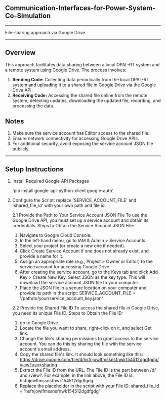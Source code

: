 ## Communication-Interfaces-for-Power-System-Co-Simulation
********************************************
File-sharing approach via Google Drive
********************************************
## Overview
This approach facilitates data sharing between a local OPAL-RT system and a remote system using Google Drive. The process involves:
1. **Sending Code:** Collecting data periodically from the local OPAL-RT system and uploading it to a shared file in Google Drive via the Google Drive API.
2. **Receiving Code:** Accessing the shared file online from the remote system, detecting updates, downloading the updated file, recording, and processing the data.
## Notes
1. Make sure the service account has Editor access to the shared file.
2. Ensure network connectivity for accessing Google Drive APIs.
3. For additional security, avoid exposing the service account JSON file publicly.
********************************************
## Setup Instructions
1. Install Required Google API Packages

   'pip install google-api-python-client google-auth'
   
3. Configure the Script: replace 'SERVICE_ACCOUNT_FILE' and 'shared_file_id' with your own path and file id.

   2.1 Provide the Path to Your Service Account JSON File
   To use the Google Drive API, you must set up a service account and obtain its credentials.
   Steps to Obtain the Service Account JSON File:
   1) Navigate to Google Cloud Console.
   2) In the left-hand menu, go to IAM & Admin > Service Accounts.
   3) Select your project (or create a new one if needed).
   4) Click Create Service Account if one does not already exist, and provide a name for it.
   5) Assign an appropriate role (e.g., Project > Owner or Editor) to the service account for accessing Google Drive.
   6) After creating the service account, go to the Keys tab and click Add Key > Create New Key. Select JSON as the key type. This will download the service account JSON file to your computer.
   7) Place the JSON file in a secure location on your computer and provide its path in the script:
      SERVICE_ACCOUNT_FILE = '/path/to/your/service_account_key.json'

   2.2 Provide the Shared File ID
   To access the shared file in Google Drive, you need its unique File ID.
   Steps to Obtain the File ID:
   1) go to Google Drive.
   2) Locate the file you want to share, right-click on it, and select Get link.
   3) Change the file's sharing permissions to grant access to the service account. You can do this by sharing the file with the service account's email address.
   4) Copy the shared file's link. It should look something like this:
      https://drive.google.com/file/d/hsfnjowlfmssnsfnwk154512dgdfgdg/view?usp=sharing
   5) Extract the File ID from the URL. The File ID is the part between /d/ and /view?. For example, in the link above, the File ID is:
      hsfnjowlfmssnsfnwk154512dgdfgdg
   6) Replace the placeholder in the script with your File ID:
      shared_file_id = 'hsfnjowlfmssnsfnwk154512dgdfgdg'
